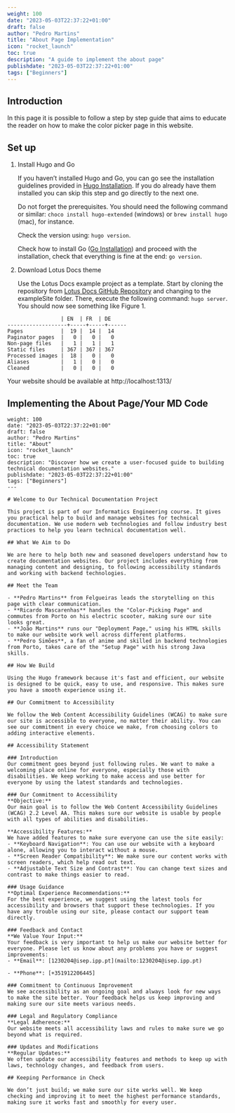 ```yaml
---
weight: 100
date: "2023-05-03T22:37:22+01:00"
draft: false
author: "Pedro Martins"
title: "About Page Implementation"
icon: "rocket_launch"
toc: true
description: "A guide to implement the about page"
publishdate: "2023-05-03T22:37:22+01:00"
tags: ["Beginners"]
---
```



## Introduction
   In this page it is possible to follow a step by step guide that aims to educate the reader on how to make the color picker page in this website.

## Set up
   1. Install Hugo and Go
       
       If you haven’t installed Hugo and Go, you can go see the installation guidelines provided in [Hugo Installation](https://gohugo.io/installation/). If you do already have them installed you can skip this step and go directly to the next one. 
       
       Do not forget the prerequisites. You should need the following command or similar: `choco install hugo-extended` (windows) or `brew install hugo` (mac), for instance. 

       Check the version using: `hugo version`. 

       Check how to install Go ([Go Installation](https://go.dev/dl/)) and proceed with the installation, check that everything is fine at the end: `go version`.

   2. Download Lotus Docs theme
       
       Use the Lotus Docs example project as a template. Start by cloning the repository from [Lotus Docs GitHub Repository](https://github.com/colinwilson/lotusdocs) and changing to the exampleSite folder. There, execute the following command: `hugo server`. You should now see something like Figure 1.

  ```shell
                   | EN  | FR  | DE
-------------------+-----+-----+------
  Pages            |  19 |  14 |  14
  Paginator pages  |   0 |   0 |   0
  Non-page files   |   1 |   1 |   1
  Static files     | 367 | 367 | 367
  Processed images |  18 |   0 |   0
  Aliases          |   1 |   0 |   0
  Cleaned          |   0 |   0 |   0

```
  Your website should be available at http://localhost:1313/

## Implementing the About Page/Your MD Code

```shell
weight: 100
date: "2023-05-03T22:37:22+01:00"
draft: false
author: "Pedro Martins"
title: "About"
icon: "rocket_launch"
toc: true
description: "Discover how we create a user-focused guide to building technical documentation websites."
publishdate: "2023-05-03T22:37:22+01:00"
tags: ["Beginners"]
---

# Welcome to Our Technical Documentation Project

This project is part of our Informatics Engineering course. It gives you practical help to build and manage websites for technical documentation. We use modern web technologies and follow industry best practices to help you learn technical documentation well.

## What We Aim to Do

We are here to help both new and seasoned developers understand how to create documentation websites. Our project includes everything from managing content and designing, to following accessibility standards and working with backend technologies.

## Meet the Team

- **Pedro Martins** from Felgueiras leads the storytelling on this page with clear communication.
- **Ricardo Mascarenhas** handles the "Color-Picking Page" and commutes from Porto on his electric scooter, making sure our site looks great.
- **João Martins** runs our "Deployment Page," using his HTML skills to make our website work well across different platforms.
- **Pedro Simões**, a fan of anime and skilled in backend technologies from Porto, takes care of the "Setup Page" with his strong Java skills.

## How We Build

Using the Hugo framework because it's fast and efficient, our website is designed to be quick, easy to use, and responsive. This makes sure you have a smooth experience using it.

## Our Commitment to Accessibility

We follow the Web Content Accessibility Guidelines (WCAG) to make sure our site is accessible to everyone, no matter their ability. You can see our commitment in every choice we make, from choosing colors to adding interactive elements.

## Accessibility Statement

### Introduction
Our commitment goes beyond just following rules. We want to make a welcoming place online for everyone, especially those with disabilities. We keep working to make access and use better for everyone by using the latest standards and technologies.

### Our Commitment to Accessibility
**Objective:**  
Our main goal is to follow the Web Content Accessibility Guidelines (WCAG) 2.2 Level AA. This makes sure our website is usable by people with all types of abilities and disabilities.

**Accessibility Features:**  
We have added features to make sure everyone can use the site easily:
- **Keyboard Navigation**: You can use our website with a keyboard alone, allowing you to interact without a mouse.
- **Screen Reader Compatibility**: We make sure our content works with screen readers, which help read out text.
- **Adjustable Text Size and Contrast**: You can change text sizes and contrast to make things easier to read.

### Usage Guidance
**Optimal Experience Recommendations:**  
For the best experience, we suggest using the latest tools for accessibility and browsers that support these technologies. If you have any trouble using our site, please contact our support team directly.

### Feedback and Contact
**We Value Your Input:**  
Your feedback is very important to help us make our website better for everyone. Please let us know about any problems you have or suggest improvements:
- **Email**: [1230204@isep.ipp.pt](mailto:1230204@isep.ipp.pt)

- **Phone**: [+351912206445]

### Commitment to Continuous Improvement
We see accessibility as an ongoing goal and always look for new ways to make the site better. Your feedback helps us keep improving and making sure our site meets various needs.

### Legal and Regulatory Compliance
**Legal Adherence:**  
Our website meets all accessibility laws and rules to make sure we go beyond what is required.

### Updates and Modifications
**Regular Updates:**  
We often update our accessibility features and methods to keep up with laws, technology changes, and feedback from users.

## Keeping Performance in Check

We don’t just build; we make sure our site works well. We keep checking and improving it to meet the highest performance standards, making sure it works fast and smoothly for every user.

```
